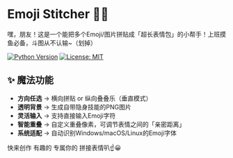 # Emoji Stitcher 🧵✨

嘿，朋友！这是一个能把多个Emoji/图片拼贴成「超长表情包」的小帮手！上班摸鱼必备，斗图从不认输~（划掉）

[![Python Version](https://img.shields.io/badge/Python-3.7%2B-blue)](https://www.python.org/)
[![License: MIT](https://img.shields.io/badge/License-MIT-green)](https://opensource.org/licenses/MIT)

## ✨ 魔法功能

- **方向任选** → 横向拼贴 or 纵向叠叠乐（垂直模式）
- **透明背景** → 生成自带隐身技能的PNG图片
- **灵活输入** → 支持直接输入Emoji字符
- **智能重叠** → 自定义重叠像素，可调节表情之间的「亲密距离」
- **系统适配** → 自动识别Windows/macOS/Linux的Emoji字体

快来创作 有趣的 专属你的 拼接表情叭☝😀
